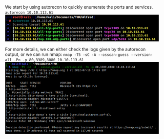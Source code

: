 We start by using autorecon to quickly enumerate the ports and services.
`autorecon 10.10.113.61`
![dd9a13071c8461374b509e37a2a4db10.png](/Alfred/_resources/dd9a13071c8461374b509e37a2a4db10-1.png)

For more details, we can either check the logs given by the autorecon output, or we can run nmap:
`nmap -T5 -sC -A --osscan-guess --version-all -Pn -p 80,3389,8080 10.10.113.61`
![d2a50d4cf74f5a244a7680b0df2a2150.png](/Alfred/_resources/d2a50d4cf74f5a244a7680b0df2a2150-1.png)